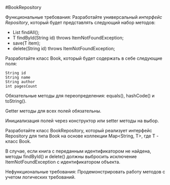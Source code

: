 #BookRepository

Функциональные требования:
Разработайте универсальный _*интерфейс Repository<T>*_, который будет представлять следующий набор методов:

- List<T> findAll();
- T findById(String id) throws ItemNotFoundException;
- save(T item);
- delete(String id) throws ItemNotFoundException;


Разработайте класс Book, который будет содержать в себе следующие поля:

    String id
    String name
    String author
    int pagesCount
Обязательные методы для переопределения: equals(), hashCode() и toString().

Getter методы для всех полей обязательны.

Инициализация полей через конструктор или setter методы на выбор.

Разработайте класс BookRepository, который реализует интерфейс Repository для типа Book на основе коллекции Map<String, T>, где T - класс Book.

В случае, если книга с переданным идентификатором не найдена, методы findById() и delete() должны выбросить исключение ItemNotFoundException с идентификатором объекта.

Нефункциональные требования:
Продемонстрировать работу методов с учетом логических требований.